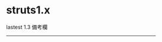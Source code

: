 # struts1.x
lastest 1.3
備考欄
<HR style="FILTER: alpha(opacity=100,finishopacity=0,style=1)" width="80%" color=#987cb9 SIZE=3>
